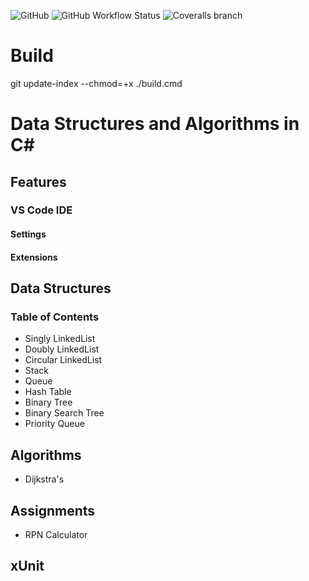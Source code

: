 ![GitHub](https://img.shields.io/github/license/misterpalmer/udub-sdde?style=for-the-badge)  ![GitHub Workflow Status](https://img.shields.io/github/actions/workflow/status/misterpalmer/udub-sdde/continuous.yml?style=for-the-badge)  ![Coveralls branch](https://img.shields.io/coverallsCoverage/github/misterpalmer/udub-sdde?branch=develop&style=for-the-badge)

# Build
git update-index --chmod=+x ./build.cmd

# Data Structures and Algorithms in C#

## Features

### VS Code IDE

#### Settings

#### Extensions


## Data Structures

### Table of Contents
- Singly LinkedList
- Doubly LinkedList
- Circular LinkedList
- Stack
- Queue
- Hash Table
- Binary Tree
- Binary Search Tree
- Priority Queue

## Algorithms
- Dijkstra's

## Assignments
- RPN Calculator

## xUnit

